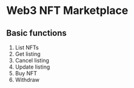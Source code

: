 # Web3 NFT Marketplace

## Basic functions

1. List NFTs
2. Get listing
3. Cancel listing
4. Update listing
5. Buy NFT
6. Withdraw
